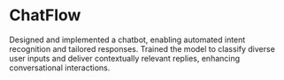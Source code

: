 # ChatFlow
Designed and implemented a chatbot, enabling automated intent recognition and tailored responses. Trained the model to classify diverse user inputs and deliver contextually relevant replies, enhancing conversational interactions.
